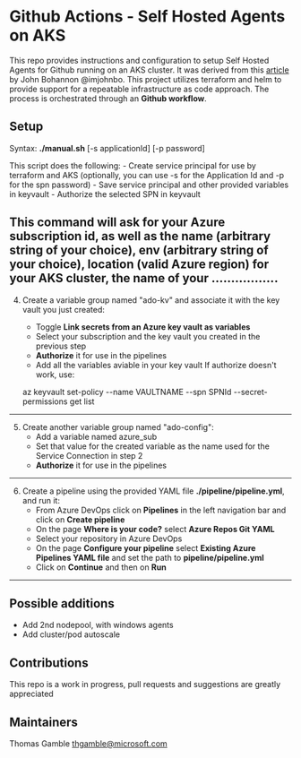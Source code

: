 # Github Actions - Self Hosted Agents on AKS


This repo provides instructions and configuration to setup Self Hosted Agents for Github running on an AKS cluster.  It was derived from this [article](https://github.blog/2020-08-04-github-actions-self-hosted-runners-on-google-cloud/) by John Bohannon @imjohnbo.   This project utilizes terraform and helm to provide support for a repeatable infrastructure as code approach.  The process is orchestrated through an **Github workflow**. 

## Setup

Syntax: **./manual.sh** [-s applicationId] [-p password]

This script does the following:
    - Create service principal for use by terraform and AKS (optionally, you can use -s for the Application Id and -p for the spn password)
    - Save service principal and other provided variables in keyvault
    - Authorize the selected SPN in keyvault
    
   This command will ask for your Azure subscription id, as well as the name (arbitrary string of your choice), env (arbitrary string of your choice), location (valid Azure region) for your AKS cluster, the name of your .................
---
4. Create a variable group named "ado-kv" and associate it with the key vault you just created:
   - Toggle **Link secrets from an Azure key vault as variables**
   - Select your subscription and the key vault you created in the previous step
   - **Authorize** it for use in the pipelines
   - Add all the variables aviable in your key vault
   If authorize doesn't work, use:

    az keyvault set-policy --name VAULTNAME --spn SPNId --secret-permissions get list 
---
5. Create another variable group named "ado-config":
    - Add a variable named azure_sub
    - Set that value for the created variable as the name used for the Service Connection in step 2
    - **Authorize** it for use in the pipelines
---
6. Create a pipeline using the provided YAML file **./pipeline/pipeline.yml**, and run it:
    - From Azure DevOps click on **Pipelines** in the left navigation bar and click on **Create pipeline**
    - On the page **Where is your code?** select **Azure Repos Git YAML**
    - Select your repository in Azure DevOps
    - On the page **Configure your pipeline** select **Existing Azure Pipelines YAML file** and set the path to **pipeline/pipeline.yml** 
    - Click on **Continue** and then on **Run**
---

## Possible additions

- Add 2nd nodepool, with windows agents
- Add cluster/pod autoscale

## Contributions

This repo is a work in progress, pull requests and suggestions are greatly appreciated

## Maintainers

Thomas Gamble thgamble@microsoft.com


